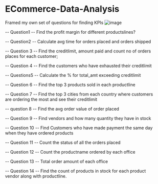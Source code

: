 # ECommerce-Data-Analysis
Framed my own set of questions for finding KPIs
![image](https://github.com/sumidhakp123/ECommerce-Data-Analysis/assets/69155879/0e0d65b4-c90d-415d-abcd-f7ae9cc771bb)

-- Question1
-- Find the profit margin for different productslines?

-- Question2
-- Calculate avg time for orders placed and orders shipped

-- Question 3
-- Find the creditlimit, amount paid and count no of orders places for each customer;

-- Question 4
-- Find the customers who have exhausted their creditlimit  

-- Questions5
-- Calculate the % for total_amt exceeding creditlimit

-- Question 6
-- Find the top 3 products sold in each productline 

-- Question 7
-- Find the top 3  cities from each country where customers are ordering the most and see their creditlimit

-- question 8
-- Find the avg order value of order placed

-- Question 9
-- Find vendors and how many quantity they have in stock

-- Question 10
-- Find Customers who have made payment the same day when they have ordered products
  
-- Question 11
-- Count the status of all the orders placed
 
 -- Question 12
 -- Count the productname ordered by each office
 
 -- Question 13
 --  Total order amount of each office
 
 -- Question 14
 -- Find the count of products in stock for each product vendor along with productline.
